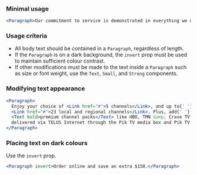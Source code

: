 ### Minimal usage

```jsx
<Paragraph>Our commitment to service is demonstrated in everything we do.</Paragraph>
```

### Usage criteria

- All body text should be contained in a `Paragraph`, regardless of length.
- If the `Paragraph` is on a dark background, the `invert` prop must be used to maintain sufficient colour contrast.
- If other modifications must be made to the text inside a `Paragraph` such as size or font weight, use the `Text`, `Small`, and `Strong` components.

### Modifying text appearance

```jsx
<Paragraph>
  Enjoy your choice of <Link href="#">5 channels</Link>, and up to{' '}
  <Link href="#">23 local and regional channels</Link>. Plus, add{' '}
  <Text bold>premium channel packs</Text> like HBO, TMN &amp; Crave TV for just $20/mo. All
  delivered via TELUS Internet through the Pik TV media box and Pik TV app.<sup>2</sup>
</Paragraph>
```

### Placing text on dark colours

Use the `invert` prop.

```jsx { "props": { "className": "docs_purple-block" } }
<Paragraph invert>Order online and save an extra $150.</Paragraph>
```

